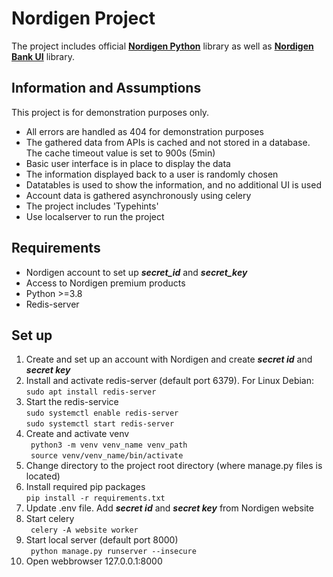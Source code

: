 # Nordigen Project
The project includes official [**Nordigen Python**](https://github.com/nordigen/nordigen-python) library
as well as [**Nordigen Bank UI**](https://github.com/nordigen/nordigen-bank-ui) library.

## Information and Assumptions
This project is for demonstration purposes only.  
- All errors are handled as 404 for demonstration purposes  
- The gathered data from APIs is cached and not stored in a database. The cache timeout value is set to 900s (5min)  
- Basic user interface is in place to display the data 
- The information displayed back to a user is randomly chosen  
- Datatables is used to show the information, and no additional UI is used  
- Account data is gathered asynchronously using celery  
- The project includes 'Typehints'
- Use localserver to run the project

## Requirements
- Nordigen account to set up *__secret_id__* and *__secret_key__*  
- Access to Nordigen premium products
- Python >=3.8
- Redis-server

## Set up
1. Create and set up an account with Nordigen and create *__secret id__* and *__secret key__*
2. Install and activate redis-server (default port 6379). For Linux Debian:  
```sudo apt install redis-server```  
3. Start the redis-service  
```sudo systemctl enable redis-server```  
```sudo systemctl start redis-server```  
4. Create and activate venv  
``` python3 -m venv venv_name venv_path```  
``` source venv/venv_name/bin/activate``` 
5. Change directory to the project root directory (where manage.py files is located)
6. Install required pip packages  
``` pip install -r requirements.txt ```  
7. Update .env file. Add *__secret id__* and *__secret key__* from Nordigen website  
8. Start celery  
``` celery -A website worker```  
9. Start local server (default port 8000)  
``` python manage.py runserver --insecure```  
10. Open webbrowser 127.0.0.1:8000
